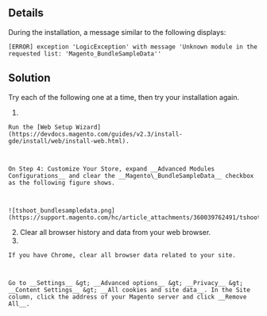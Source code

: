 <h2 id="details">Details</h2>

During the installation, a message similar to the following displays:

<pre><code class="language-text">[ERROR] exception 'LogicException' with message 'Unknown module in the requested list: 'Magento_BundleSampleData''</code></pre>

<h2 id="solution">Solution</h2>

Try each of the following one at a time, then try your installation again.

1.   
    
    Run the [Web Setup Wizard](https://devdocs.magento.com/guides/v2.3/install-gde/install/web/install-web.html).
    
    
    
    On Step 4: Customize Your Store, expand __Advanced Modules Configurations__ and clear the __Magento\_BundleSampleData__ checkbox as the following figure shows.
    
    
    
    ![tshoot_bundlesampledata.png](https://support.magento.com/hc/article_attachments/360039762491/tshoot_bundlesampledata.png)
    
    
2.   Clear all browser history and data from your web browser.
3.   
    
    If you have Chrome, clear all browser data related to your site.
    
    
    
    Go to __Settings__ &gt; __Advanced options__ &gt; __Privacy__ &gt; __Content Settings__ &gt; __All cookies and site data__. In the Site column, click the address of your Magento server and click __Remove All__.
    
    